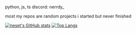 python, js, ts
discord: nerrdy_

most my repos are random projects i started but never finished

[![neset's GitHub stats](https://github-readme-stats.vercel.app/api?username=nesetkab)](https://github.com/anuraghazra/github-readme-stats)
[![Top Langs](https://github-readme-stats.vercel.app/api/top-langs/?username=nesetkab)](https://github.com/anuraghazra/github-readme-stats)
